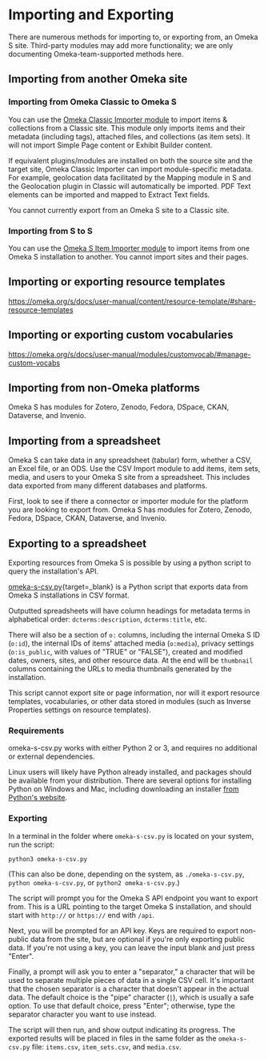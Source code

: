 # Importing and Exporting

There are numerous methods for importing to, or exporting from, an Omeka S site. Third-party modules may add more functionality; we are only documenting Omeka-team-supported methods here. 

## Importing from another Omeka site

### Importing from Omeka Classic to Omeka S

You can use the [Omeka Classic Importer module](../modules/omekaCimporter.md) to import items & collections from a Classic site. This module only imports items and their metadata (including tags), attached files, and collections (as item sets). It will not import Simple Page content or Exhibit Builder content.

If equivalent plugins/modules are installed on both the source site and the target site, Omeka Classic Importer can import module-specific metadata. For example, geolocation data facilitated by the Mapping module in S and the Geolocation plugin in Classic will automatically be imported. PDF Text elements can be imported and mapped to Extract Text fields.

You cannot currently export from an Omeka S site to a Classic site. 

### Importing from S to S

You can use the [Omeka S Item Importer module](../modules/ositemimporter.md) to import items from one Omeka S installation to another. You cannot import sites and their pages. 

## Importing or exporting resource templates 

https://omeka.org/s/docs/user-manual/content/resource-template/#share-resource-templates

## Importing or exporting custom vocabularies

https://omeka.org/s/docs/user-manual/modules/customvocab/#manage-custom-vocabs

## Importing from non-Omeka platforms

Omeka S has modules for Zotero, Zenodo, Fedora, DSpace, CKAN, Dataverse, and Invenio. 

## Importing from a spreadsheet

Omeka S can take data in any spreadsheet (tabular) form, whether a CSV, an Excel file, or an ODS. Use the CSV Import module to add items, item sets, media, and users to your Omeka S site from a spreadsheet. This includes data exported from many different databases and platforms. 

First, look to see if there a connector or importer module for the platform you are looking to export from. Omeka S has modules for Zotero, Zenodo, Fedora, DSpace, CKAN, Dataverse, and Invenio. 




## Exporting to a spreadsheet

Exporting resources from Omeka S is possible by using a python script to query the installation's API. 

[omeka-s-csv.py](https://github.com/omeka/omeka-s-csv.py){target=_blank} is a Python script that exports data from Omeka S installations in CSV format.

Outputted spreadsheets will have column headings for metadata terms in alphabetical order: `dcterms:description`, `dcterms:title`, etc. 

There will also be a section of `o:` columns, including the internal Omeka S ID (`o:id`), the internal IDs of items' attached media (`o:media`), privacy settings (`o:is_public`, with values of "TRUE" or "FALSE"), created and modified dates, owners, sites, and other resource data. At the end will be `thumbnail` columns containing the URLs to media thumbnails generated by the installation. 

This script cannot export site or page information, nor will it export resource templates, vocabularies, or other data stored in modules (such as Inverse Properties settings on resource templates). 

### Requirements

omeka-s-csv.py works with either Python 2 or 3, and requires no additional or external dependencies.

Linux users will likely have Python already installed, and packages should be available from your distribution. There are several options for installing Python on Windows and Mac, including downloading an installer [from Python's website](https://www.python.org/downloads/).

### Exporting

In a terminal in the folder where `omeka-s-csv.py` is located on your system, run the script:

```
python3 omeka-s-csv.py
```

(This can also be done, depending on the system, as `./omeka-s-csv.py`, `python omeka-s-csv.py`, or `python2 omeka-s-csv.py`.)

The script will prompt you for the Omeka S API endpoint you want to export from. This is a URL pointing to the target Omeka S installation, and should start with `http://` or `https://` end with `/api`.

Next, you will be prompted for an API key. Keys are required to export non-public data from the site, but are optional if you're only exporting public data. If you're not using a key, you can leave the input blank and just press "Enter".

Finally, a prompt will ask you to enter a "separator," a character that will be used to separate multiple pieces of data in a single CSV cell. It's important that the chosen separator is a character that doesn't appear in the actual data. The default choice is the "pipe" character (`|`), which is usually a safe option. To use that default choice, press "Enter"; otherwise, type the separator character you want to use instead.

The script will then run, and show output indicating its progress. The exported results will be placed in files in the same folder as the `omeka-s-csv.py` file: `items.csv`, `item_sets.csv`, and `media.csv`.